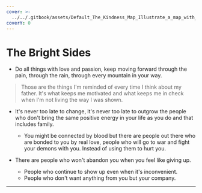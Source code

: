 ```yaml
---
cover: >-
  ../../.gitbook/assets/Default_The_Kindness_Map_Illustrate_a_map_with_roads_and_landm_2_f756adef-d315-4522-8e40-58cdc7ec43dc_1.jpg
coverY: 0
---
```


# The Bright Sides

* Do all things with love and passion, keep moving forward through the pain, through the rain, through every mountain in your way.&#x20;



> Those are the things I'm reminded of every time I think about my father. It's what keeps me motivated and what keeps me in check when I'm not living the way I was shown.



*   It's never too late to change, it's never too late to outgrow the people who don't bring the same positive energy in your life as you do and that includes family.&#x20;

    * You might be connected by blood but there are people out there who are bonded to you by real love, people who will go to war and fight your demons with you. Instead of using them to hurt you.

    &#x20;


* There are people who won't abandon you when you feel like giving up.&#x20;
  * People who continue to show up even when it's inconvenient.&#x20;
  * People who don't want anything from you but your company.

***
